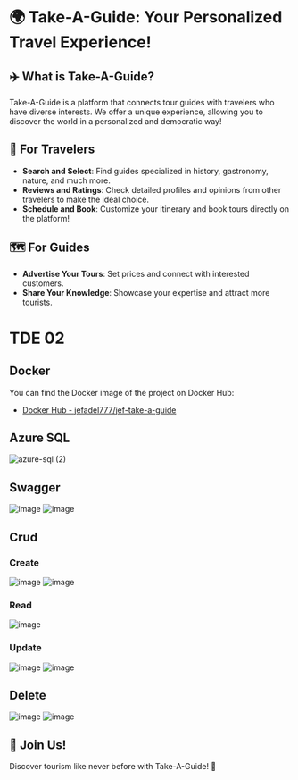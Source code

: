 # 🌍 Take-A-Guide: Your Personalized Travel Experience!

## ✈️ What is Take-A-Guide?
Take-A-Guide is a platform that connects tour guides with travelers who have diverse interests. We offer a unique experience, allowing you to discover the world in a personalized and democratic way!

## 🧭 For Travelers
- **Search and Select**: Find guides specialized in history, gastronomy, nature, and much more.
- **Reviews and Ratings**: Check detailed profiles and opinions from other travelers to make the ideal choice.
- **Schedule and Book**: Customize your itinerary and book tours directly on the platform!

## 🗺️ For Guides
- **Advertise Your Tours**: Set prices and connect with interested customers.
- **Share Your Knowledge**: Showcase your expertise and attract more tourists.

# TDE 02 
## Docker

You can find the Docker image of the project on Docker Hub:

- [Docker Hub - jefadel777/jef-take-a-guide](https://hub.docker.com/repository/docker/jefadel777/jef-take-a-guide/general)

## Azure SQL 
![azure-sql (2)](https://github.com/user-attachments/assets/9a2e50a8-d1f5-4a1f-8381-a551708e9b88)

## Swagger
![image](https://github.com/user-attachments/assets/451c81bc-f7ee-4ccb-a112-0c51d8fe8da6)
![image](https://github.com/user-attachments/assets/c9862f24-86f2-4712-9fa5-1e4677b8473e)

## Crud

### Create
![image](https://github.com/user-attachments/assets/404c80b3-9880-448a-91ba-251667dd75a1)
![image](https://github.com/user-attachments/assets/a0ae2bf1-d433-4c4c-b364-35ee4d586ae5)

### Read
![image](https://github.com/user-attachments/assets/525dab8a-ea7e-4efe-b257-aaefe7fe9179)

### Update 
![image](https://github.com/user-attachments/assets/04382712-3e93-4bc7-9d09-54d6873f9ff2)
![image](https://github.com/user-attachments/assets/bb584968-3776-4d8e-b08b-62d54d2eee06)

## Delete
![image](https://github.com/user-attachments/assets/055a0665-1a1c-430b-bbbc-0163ea355e30)
![image](https://github.com/user-attachments/assets/8528465e-d036-42da-9582-292919c8a090)



## 💬 Join Us!
Discover tourism like never before with Take-A-Guide! 🌟
